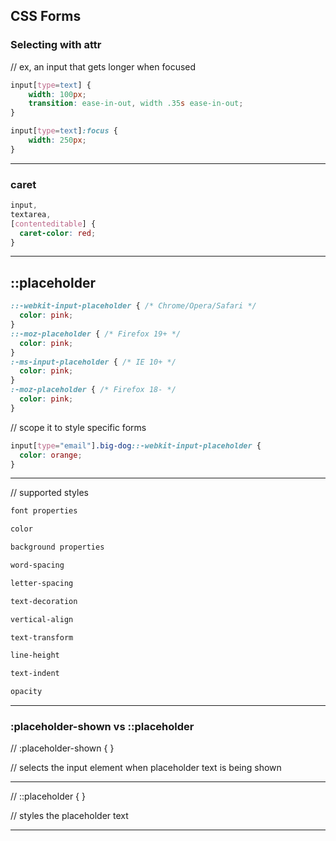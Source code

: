 CSS Forms
---------


### Selecting with attr

// ex, an input that gets longer when focused
```CSS
input[type=text] {
    width: 100px;
    transition: ease-in-out, width .35s ease-in-out;
}

input[type=text]:focus {
    width: 250px;
}
```




---



### caret

```css
input,
textarea,
[contenteditable] {
  caret-color: red;
}
```



---


::placeholder
-------------


```css
::-webkit-input-placeholder { /* Chrome/Opera/Safari */
  color: pink;
}
::-moz-placeholder { /* Firefox 19+ */
  color: pink;
}
:-ms-input-placeholder { /* IE 10+ */
  color: pink;
}
:-moz-placeholder { /* Firefox 18- */
  color: pink;
}
```


// scope it to style specific forms
```css
input[type="email"].big-dog::-webkit-input-placeholder {
  color: orange;
}
```


---

// supported styles

```css
font properties

color

background properties

word-spacing

letter-spacing

text-decoration

vertical-align

text-transform

line-height

text-indent

opacity
```


---


### :placeholder-shown vs ::placeholder

// :placeholder-shown { }

// selects the input element when placeholder text is being shown

---

// ::placeholder { }

// styles the placeholder text



------------------------


















